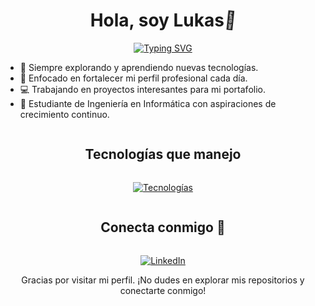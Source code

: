 <!--tech stack icons-->
<h1 align="center">
  Hola, soy Lukas​<span class="wave">👋</span>
</h1>

<style>
  .wave {
    display: inline-block;
    animation: wave-animation 2s infinite;
    transform-origin: 70% 70%;
  }
  
  @keyframes wave-animation {
    0% { transform: rotate(0deg); }
    10% { transform: rotate(14deg); }
    20% { transform: rotate(-8deg); }
    30% { transform: rotate(14deg); }
    40% { transform: rotate(-4deg); }
    50% { transform: rotate(10deg); }
    60% { transform: rotate(0deg); }
    100% { transform: rotate(0deg); }
  }
</style>


<p align="center">
  <a href="https://git.io/typing-svg">
    <img src="https://readme-typing-svg.herokuapp.com?font=Fira+Code&weight=900&size=23&pause=300&width=435&lines=¡Bienvenido+a+mi+perfil+de+GitHub!;+;Soy+un+apasionado+programador​👾;+;Descubre+un+poco+más+sobre+mí+⬇️" alt="Typing SVG" />
  </a>
</p>

- 🧠 Siempre explorando y aprendiendo nuevas tecnologías.
- 💪 Enfocado en fortalecer mi perfil profesional cada día.
- 💻 Trabajando en proyectos interesantes para mi portafolio.
- 🦅 Estudiante de Ingeniería en Informática con aspiraciones de crecimiento continuo.

<div align="center">
  <h2 style="display: inline-block">Tecnologías que manejo</h2>
</div>

<!-- Tech stack icons -->
<p align="center">
  <a href="https://skillicons.dev">
    <img src="https://skillicons.dev/icons?i=py,django,dotnet,mysql,git,html,css,javascript,bootstrap,kali,linux,arduino" alt="Tecnologías" />
  </a>
</p>

<div align="center">
  <h2 style="display: inline-block">Conecta conmigo 🤝</h2>
</div>

<p align="center">
  <a href="https://www.linkedin.com/in/lukas-meza-lagos/">
    <img src="https://skillicons.dev/icons?i=linkedin" alt="LinkedIn" />
  </a>
</p>

<div align="center">
  <p>Gracias por visitar mi perfil. ¡No dudes en explorar mis repositorios y conectarte conmigo!</p>
</div>
